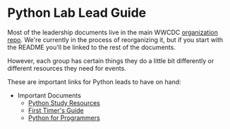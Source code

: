 # Python Lab Lead Guide

Most of the leadership documents live in the main WWCDC [organization repo](https://github.com/womenwhocodedc/organization/blob/master/leadership-resources). We're currently in the process of reorganizing it, but if you start with the README you'll be linked to the rest of the documents.

However, each group has certain things they do a little bit differently or different resources they need for events.

These are important links for Python leads to have on hand:
* Important Documents
  * [Python Study Resources](https://github.com/womenwhocodedc/python-community/blob/master/python_study_resources.md)
  * [First Timer's Guide](https://github.com/womenwhocodedc/python-community/blob/master/first_timers_guide.md)
  * [Python for Programmers](https://github.com/womenwhocodedc/python-community/blob/master/python_for_programmers.md)

